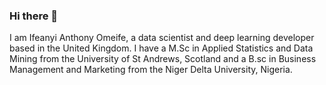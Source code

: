 ### Hi there 👋

I am Ifeanyi Anthony Omeife, a data scientist and deep learning developer based in the United Kingdom. I have a M.Sc in Applied Statistics and Data Mining from the University of St Andrews, Scotland and a B.sc in Business Management and Marketing from the Niger Delta University, Nigeria.

<!--
**Ifeanyi-omeck/Ifeanyi-omeck** is a ✨ _special_ ✨ repository because its `README.md` (this file) appears on your GitHub profile.

Here are some ideas to get you started:

- 🔭 I’m currently working on ...
- 🌱 I’m currently learning ...
- 👯 I’m looking to collaborate on ...
- 🤔 I’m looking for help with ...
- 💬 Ask me about ...
- 📫 How to reach me: ...
- 😄 Pronouns: ...
- ⚡ Fun fact: ...
-->

